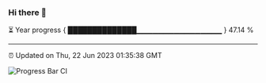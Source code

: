 ### Hi there 👋

⏳ Year progress { ██████████████▁▁▁▁▁▁▁▁▁▁▁▁▁▁▁▁ } 47.14 %

---

⏰ Updated on Thu, 22 Jun 2023 01:35:38 GMT

![Progress Bar CI](https://github.com/liununu/liununu/workflows/Progress%20Bar%20CI/badge.svg)
